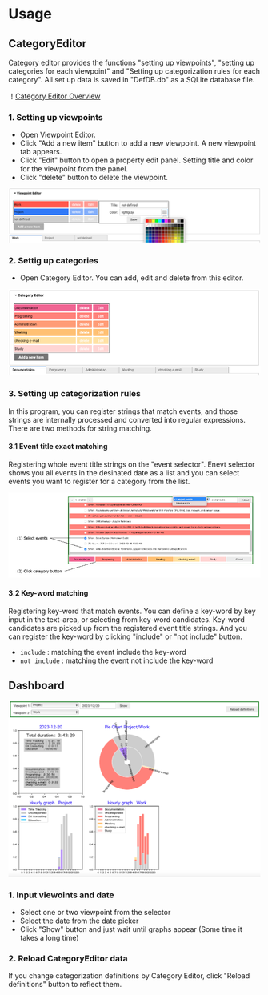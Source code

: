 # Usage

## CategoryEditor
Category editor provides the functions "setting up viewpoints", "setting up categories for each viewpoint" and 
"Setting up categorization rules for each category".
All set up data is saved in "DefDB.db" as a SQLite database file.

！[Category Editor Overview](EditorUsage.png)


### 1. Setting up viewpoints

- Open Viewpoint Editor.
- Click "Add a new item" button to add a new viewpoint. A new viewpoint tab appears.
- Click "Edit" button to open a property edit panel. Setting title and color for the viewpoint from the panel.
- Click "delete" button to delete the viewpoint.

![Viewpoint Editor](ViewPointEditor_popup.png)

### 2. Settig up categories

- Open Category Editor. You can add, edit and delete from this editor.

![Category Editor](CategoryEditor.png)

### 3. Setting up categorization rules

In this program, you can register strings that match events, and those strings are internally processed and converted into regular expressions. There are two methods for string matching.


#### 3.1 Event title exact matching

Registering whole event title strings on the "event selector". Enevt selector shows you all events in the desinated date as a list and you can select events you want to register for a category from the list.

![Register Events](RegisterEvent.png)

#### 3.2 Key-word matching

Registering key-word that match events.
You can define a key-word by key input in the text-area, or selecting from key-word candidates.
Key-word candidates are picked up from the registered event title strings.
And you can register the key-word by clicking "include" or "not include" button. 
- `include` : matching the event include the key-word
- `not include` : matching the event not include the key-word 


## Dashboard

![DashBoard](DashBoard.png)

### 1. Input viewoints and date

- Select one or two viewpoint from the selector
- Select the date from the date picker
- Click "Show" button and just wait until graphs appear (Some time it takes a long time)


### 2. Reload CategoryEditor data

If you change categorization definitions by Category Editor, click "Reload definitions" button to reflect them.



